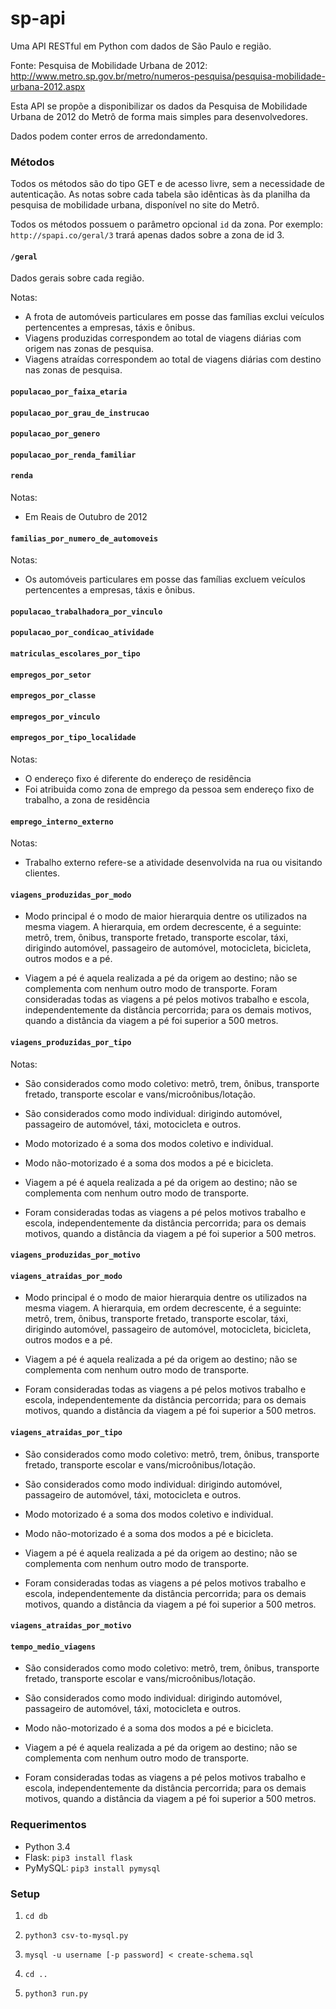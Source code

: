 # sp-api
Uma API RESTful em Python com dados de São Paulo e região.

Fonte: Pesquisa de Mobilidade Urbana de 2012: http://www.metro.sp.gov.br/metro/numeros-pesquisa/pesquisa-mobilidade-urbana-2012.aspx

Esta API se propõe a disponibilizar os dados da Pesquisa de Mobilidade Urbana de 2012 do Metrô de forma mais simples para desenvolvedores.

Dados podem conter erros de arredondamento.

### Métodos

Todos os métodos são do tipo GET e de acesso livre, sem a necessidade de autenticação. As notas sobre cada tabela são idênticas às da planilha da pesquisa de mobilidade urbana, disponível no site do Metrô.

Todos os métodos possuem o parâmetro opcional `id` da zona. Por exemplo: `http://spapi.co/geral/3` trará apenas dados sobre a zona de id 3.

#### `/geral`

Dados gerais sobre cada região.

Notas:

- A frota de automóveis particulares em posse das famílias exclui veículos pertencentes a empresas, táxis e ônibus.
- Viagens produzidas correspondem ao total de viagens diárias com origem nas zonas de pesquisa.
- Viagens atraídas correspondem ao total de viagens diárias com destino nas zonas de pesquisa.

#### `populacao_por_faixa_etaria`

#### `populacao_por_grau_de_instrucao`

#### `populacao_por_genero`

#### `populacao_por_renda_familiar`

#### `renda`

Notas:

- Em Reais de Outubro de 2012

#### `familias_por_numero_de_automoveis`

Notas:

- Os automóveis particulares em posse das famílias excluem veículos pertencentes a empresas, táxis e ônibus.

#### `populacao_trabalhadora_por_vinculo`

#### `populacao_por_condicao_atividade`


#### `matriculas_escolares_por_tipo`

#### `empregos_por_setor`

#### `empregos_por_classe`

#### `empregos_por_vinculo`

#### `empregos_por_tipo_localidade`

Notas:

- O endereço fixo é diferente do endereço de residência
- Foi atribuida como zona de emprego da pessoa sem endereço fixo de trabalho, a zona de residência

#### `emprego_interno_externo`

Notas:

- Trabalho externo refere-se a atividade desenvolvida na rua ou visitando clientes.

#### `viagens_produzidas_por_modo`

- Modo principal é o modo de maior hierarquia dentre os utilizados na mesma viagem. A hierarquia, em ordem decrescente, é a seguinte: metrô, trem, ônibus, transporte fretado, transporte escolar, táxi, dirigindo automóvel, passageiro de automóvel, motocicleta, bicicleta, outros modos e a pé.

- Viagem a pé é aquela realizada a pé da origem ao destino; não se complementa com nenhum outro modo de transporte. Foram consideradas todas as viagens a pé pelos motivos trabalho e escola, independentemente da distância percorrida; para os demais motivos, quando a distância da viagem a pé  foi superior a 500 metros.

#### `viagens_produzidas_por_tipo`

Notas:

- São considerados como modo coletivo: metrô, trem, ônibus, transporte fretado, transporte escolar e vans/microônibus/lotação.

- São considerados como modo individual: dirigindo automóvel, passageiro de automóvel, táxi, motocicleta e outros.

- Modo motorizado é a soma dos modos coletivo e individual.

- Modo não-motorizado é a soma dos modos a pé e bicicleta.

- Viagem a pé é aquela realizada a pé da origem ao destino; não se complementa com nenhum outro modo de transporte.

- Foram consideradas todas as viagens a pé pelos motivos trabalho e escola, independentemente da distância percorrida; para os demais motivos, quando a distância da viagem a pé foi superior a 500 metros.

#### `viagens_produzidas_por_motivo`

#### `viagens_atraidas_por_modo`

- Modo principal é o modo de maior hierarquia dentre os utilizados na mesma viagem. A hierarquia, em ordem decrescente, é a seguinte: metrô, trem, ônibus, transporte fretado, transporte escolar, táxi, dirigindo automóvel, passageiro de automóvel, motocicleta, bicicleta, outros modos e a pé.

- Viagem a pé é aquela realizada a pé da origem ao destino; não se complementa com nenhum outro modo de transporte.

- Foram consideradas todas as viagens a pé pelos motivos trabalho e escola, independentemente da distância percorrida; para os demais motivos, quando a distância da viagem a pé foi superior a 500 metros.

#### `viagens_atraidas_por_tipo`

- São considerados como modo coletivo: metrô, trem, ônibus, transporte fretado, transporte escolar e vans/microônibus/lotação.

- São considerados como modo individual: dirigindo automóvel, passageiro de automóvel, táxi, motocicleta e outros.

- Modo motorizado é a soma dos modos coletivo e individual.

- Modo não-motorizado é a soma dos modos a pé e bicicleta.

- Viagem a pé é aquela realizada a pé da origem ao destino; não se complementa com nenhum outro modo de transporte.

- Foram consideradas todas as viagens a pé pelos motivos trabalho e escola, independentemente da distância percorrida; para os demais motivos, quando a distância da viagem a pé foi superior a 500 metros.

#### `viagens_atraidas_por_motivo`

#### `tempo_medio_viagens`

- São considerados como modo coletivo: metrô, trem, ônibus, transporte fretado, transporte escolar e vans/microônibus/lotação.

- São considerados como modo individual: dirigindo automóvel, passageiro de automóvel, táxi, motocicleta e outros.

- Modo não-motorizado é a soma dos modos a pé e bicicleta.

- Viagem a pé é aquela realizada a pé da origem ao destino; não se complementa com nenhum outro modo de transporte.

- Foram consideradas todas as viagens a pé pelos motivos trabalho e escola, independentemente da distância percorrida; para os demais motivos, quando a distância da viagem a pé foi superior a 500 metros.

### Requerimentos

- Python 3.4
- Flask: `pip3 install flask`
- PyMySQL: `pip3 install pymysql`

### Setup

1. `cd db`

1. `python3 csv-to-mysql.py`

1. `mysql -u username [-p password] < create-schema.sql`

1. `cd ..`

1. `python3 run.py`
